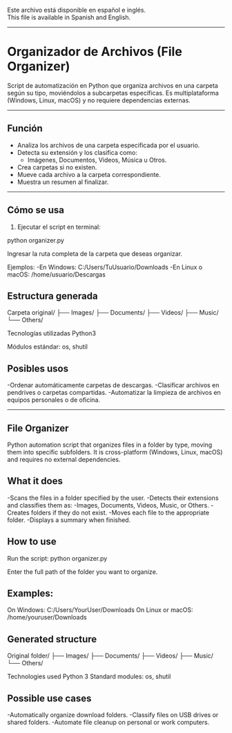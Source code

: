 Este archivo está disponible en español e inglés.  
This file is available in Spanish and English.

---

# Organizador de Archivos (File Organizer)

Script de automatización en Python que organiza archivos en una carpeta según su tipo, moviéndolos a subcarpetas específicas. Es multiplataforma (Windows, Linux, macOS) y no requiere dependencias externas.

---

## Función

- Analiza los archivos de una carpeta especificada por el usuario.
- Detecta su extensión y los clasifica como:
  - Imágenes, Documentos, Videos, Música u Otros.
- Crea carpetas si no existen.
- Mueve cada archivo a la carpeta correspondiente.
- Muestra un resumen al finalizar.

---

## Cómo se usa

1. Ejecutar el script en terminal:

python organizer.py

Ingresar la ruta completa de la carpeta que deseas organizar.

Ejemplos:
  -En Windows:
C:/Users/TuUsuario/Downloads
  -En Linux o macOS:
/home/usuario/Descargas

## Estructura generada

Carpeta original/
├── Images/
├── Documents/
├── Videos/
├── Music/
└── Others/

Tecnologías utilizadas
Python3

Módulos estándar: os, shutil

## Posibles usos
-Ordenar automáticamente carpetas de descargas.
-Clasificar archivos en pendrives o carpetas compartidas.
-Automatizar la limpieza de archivos en equipos personales o de oficina.

----------------------------------------------------------------------------------------

## File Organizer
Python automation script that organizes files in a folder by type, moving them into specific subfolders. It is cross-platform (Windows, Linux, macOS) and requires no external dependencies.

## What it does
-Scans the files in a folder specified by the user.
-Detects their extensions and classifies them as:
-Images, Documents, Videos, Music, or Others.
-Creates folders if they do not exist.
-Moves each file to the appropriate folder.
-Displays a summary when finished.

## How to use
Run the script: 
python organizer.py

Enter the full path of the folder you want to organize.

## Examples:

On Windows: C:/Users/YourUser/Downloads
On Linux or macOS: /home/youruser/Downloads

## Generated structure

Original folder/
├── Images/
├── Documents/
├── Videos/
├── Music/
└── Others/

Technologies used
Python 3
Standard modules: os, shutil

## Possible use cases
-Automatically organize download folders.
-Classify files on USB drives or shared folders.
-Automate file cleanup on personal or work computers.